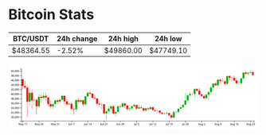 # Bitcoin Stats

BTC/USDT|24h change|24h high|24h low|
|---|---|---|---|
|$48364.55|-2.52%|$49860.00|$47749.10|

<img src="./chart.svg">
